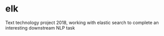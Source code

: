 # elk
Text technology project 2018, working with elastic search to complete an interesting downstream NLP task
